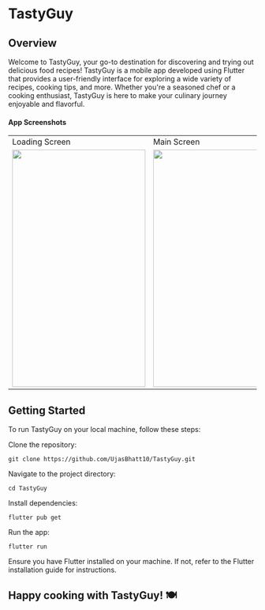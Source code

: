 
# TastyGuy



## Overview 
Welcome to TastyGuy, your go-to destination for discovering and trying out delicious food recipes! TastyGuy is a mobile app developed using Flutter that provides a user-friendly interface for exploring a wide variety of recipes, cooking tips, and more. Whether you're a seasoned chef or a cooking enthusiast, TastyGuy is here to make your culinary journey enjoyable and flavorful.



#### App Screenshots

<table>
  <tr>
    <td>Loading Screen </td>
     <td>Main Screen</td>
     <td>Search Recipe </td>
    <td>Search Result</td>
  </tr>
  <tr>
    <td><img src="https://github.com/UjasBhatt10/TastyGuy/assets/114408820/104d3016-8f11-470a-b163-9c37ba20c561" width=270 height=480></td>
    <td><img src="https://github.com/UjasBhatt10/TastyGuy/assets/114408820/e3704f69-e0df-4ac5-86a9-cfd48fdc4146" width=270 height=480></td>
    <td><img src="https://github.com/UjasBhatt10/TastyGuy/assets/114408820/0b5aafbf-160e-42ec-98f5-8a46245d63a1" width=270 height=480></td>
    <td><img src="https://github.com/UjasBhatt10/TastyGuy/assets/114408820/a66ce3ef-517c-41fd-ab91-d81842c68b28" width=270 height=480></td>
  </tr>
 </table>


## Getting Started
To run TastyGuy on your local machine, follow these steps:

Clone the repository:

    git clone https://github.com/UjasBhatt10/TastyGuy.git

Navigate to the project directory:

    cd TastyGuy
Install dependencies:

    flutter pub get
Run the app:

    flutter run
Ensure you have Flutter installed on your machine. If not, refer to the Flutter installation guide for instructions.

## Happy cooking with TastyGuy! 🍽️

